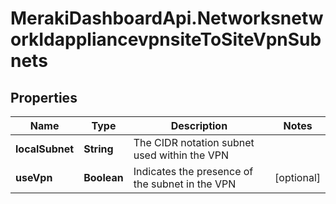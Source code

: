 # MerakiDashboardApi.NetworksnetworkIdappliancevpnsiteToSiteVpnSubnets

## Properties
Name | Type | Description | Notes
------------ | ------------- | ------------- | -------------
**localSubnet** | **String** | The CIDR notation subnet used within the VPN | 
**useVpn** | **Boolean** | Indicates the presence of the subnet in the VPN | [optional] 

